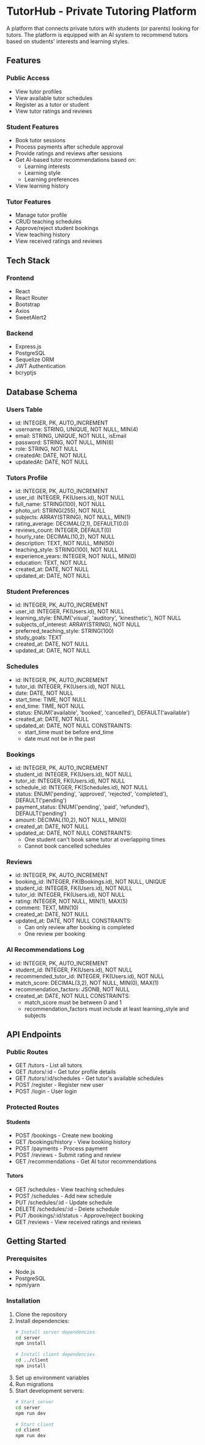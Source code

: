 # TutorHub - Private Tutoring Platform

A platform that connects private tutors with students (or parents) looking for tutors. The platform is equipped with an AI system to recommend tutors based on students' interests and learning styles.

## Features

### Public Access
- View tutor profiles
- View available tutor schedules
- Register as a tutor or student
- View tutor ratings and reviews

### Student Features
- Book tutor sessions
- Process payments after schedule approval
- Provide ratings and reviews after sessions
- Get AI-based tutor recommendations based on:
  - Learning interests
  - Learning style
  - Learning preferences
- View learning history

### Tutor Features
- Manage tutor profile
- CRUD teaching schedules
- Approve/reject student bookings
- View teaching history
- View received ratings and reviews

## Tech Stack

### Frontend
- React
- React Router
- Bootstrap
- Axios
- SweetAlert2

### Backend
- Express.js
- PostgreSQL
- Sequelize ORM
- JWT Authentication
- bcryptjs

## Database Schema

### Users Table
- id: INTEGER, PK, AUTO_INCREMENT
- username: STRING, UNIQUE, NOT NULL, MIN(4)
- email: STRING, UNIQUE, NOT NULL, isEmail
- password: STRING, NOT NULL, MIN(6)
- role: STRING, NOT NULL
- createdAt: DATE, NOT NULL
- updatedAt: DATE, NOT NULL

### Tutors Profile
- id: INTEGER, PK, AUTO_INCREMENT
- user_id: INTEGER, FK(Users.id), NOT NULL
- full_name: STRING(100), NOT NULL
- photo_url: STRING(255), NOT NULL
- subjects: ARRAY(STRING), NOT NULL, MIN(1)
- rating_average: DECIMAL(2,1), DEFAULT(0.0)
- reviews_count: INTEGER, DEFAULT(0)
- hourly_rate: DECIMAL(10,2), NOT NULL
- description: TEXT, NOT NULL, MIN(50)
- teaching_style: STRING(100), NOT NULL
- experience_years: INTEGER, NOT NULL, MIN(0)
- education: TEXT, NOT NULL
- created_at: DATE, NOT NULL
- updated_at: DATE, NOT NULL

### Student Preferences
- id: INTEGER, PK, AUTO_INCREMENT
- user_id: INTEGER, FK(Users.id), NOT NULL
- learning_style: ENUM('visual', 'auditory', 'kinesthetic'), NOT NULL
- subjects_of_interest: ARRAY(STRING), NOT NULL
- preferred_teaching_style: STRING(100)
- study_goals: TEXT
- created_at: DATE, NOT NULL
- updated_at: DATE, NOT NULL

### Schedules
- id: INTEGER, PK, AUTO_INCREMENT
- tutor_id: INTEGER, FK(Users.id), NOT NULL
- date: DATE, NOT NULL
- start_time: TIME, NOT NULL
- end_time: TIME, NOT NULL
- status: ENUM('available', 'booked', 'cancelled'), DEFAULT('available')
- created_at: DATE, NOT NULL
- updated_at: DATE, NOT NULL
CONSTRAINTS:
  - start_time must be before end_time
  - date must not be in the past

### Bookings
- id: INTEGER, PK, AUTO_INCREMENT
- student_id: INTEGER, FK(Users.id), NOT NULL
- tutor_id: INTEGER, FK(Users.id), NOT NULL
- schedule_id: INTEGER, FK(Schedules.id), NOT NULL
- status: ENUM('pending', 'approved', 'rejected', 'completed'), DEFAULT('pending')
- payment_status: ENUM('pending', 'paid', 'refunded'), DEFAULT('pending')
- amount: DECIMAL(10,2), NOT NULL, MIN(0)
- created_at: DATE, NOT NULL
- updated_at: DATE, NOT NULL
CONSTRAINTS:
  - One student can't book same tutor at overlapping times
  - Cannot book cancelled schedules

### Reviews
- id: INTEGER, PK, AUTO_INCREMENT
- booking_id: INTEGER, FK(Bookings.id), NOT NULL, UNIQUE
- student_id: INTEGER, FK(Users.id), NOT NULL
- tutor_id: INTEGER, FK(Users.id), NOT NULL
- rating: INTEGER, NOT NULL, MIN(1), MAX(5)
- comment: TEXT, MIN(10)
- created_at: DATE, NOT NULL
- updated_at: DATE, NOT NULL
CONSTRAINTS:
  - Can only review after booking is completed
  - One review per booking

### AI Recommendations Log
- id: INTEGER, PK, AUTO_INCREMENT
- student_id: INTEGER, FK(Users.id), NOT NULL
- recommended_tutor_id: INTEGER, FK(Users.id), NOT NULL
- match_score: DECIMAL(3,2), NOT NULL, MIN(0), MAX(1)
- recommendation_factors: JSONB, NOT NULL
- created_at: DATE, NOT NULL
CONSTRAINTS:
  - match_score must be between 0 and 1
  - recommendation_factors must include at least learning_style and subjects

## API Endpoints

### Public Routes
- GET /tutors - List all tutors
- GET /tutors/:id - Get tutor profile details
- GET /tutors/:id/schedules - Get tutor's available schedules
- POST /register - Register new user
- POST /login - User login

### Protected Routes
#### Students
- POST /bookings - Create new booking
- GET /bookings/history - View booking history
- POST /payments - Process payment
- POST /reviews - Submit rating and review
- GET /recommendations - Get AI tutor recommendations

#### Tutors
- GET /schedules - View teaching schedules
- POST /schedules - Add new schedule
- PUT /schedules/:id - Update schedule
- DELETE /schedules/:id - Delete schedule
- PUT /bookings/:id/status - Approve/reject booking
- GET /reviews - View received ratings and reviews

## Getting Started

### Prerequisites
- Node.js
- PostgreSQL
- npm/yarn

### Installation
1. Clone the repository
2. Install dependencies:
   ```bash
   # Install server dependencies
   cd server
   npm install

   # Install client dependencies
   cd ../client
   npm install
   ```
3. Set up environment variables
4. Run migrations
5. Start development servers:
   ```bash
   # Start server
   cd server
   npm run dev

   # Start client
   cd client
   npm run dev
   ```
